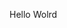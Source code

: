 Hello Wolrd































































































































































































































































































































































